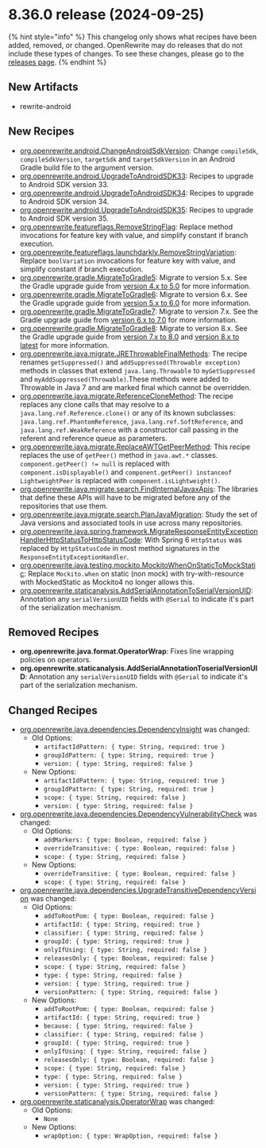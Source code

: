 # 8.36.0 release (2024-09-25)

{% hint style="info" %}
This changelog only shows what recipes have been added, removed, or changed. OpenRewrite may do releases that do not include these types of changes. To see these changes, please go to the [releases page](https://github.com/openrewrite/rewrite/releases).
{% endhint %}

## New Artifacts
* rewrite-android

## New Recipes

* [org.openrewrite.android.ChangeAndroidSdkVersion](https://docs.openrewrite.org/recipes/android/changeandroidsdkversion): Change `compileSdk`, `compileSdkVersion`, `targetSdk` and `targetSdkVersion` in an Android Gradle build file to the argument version. 
* [org.openrewrite.android.UpgradeToAndroidSDK33](https://docs.openrewrite.org/recipes/android/upgradetoandroidsdk33): Recipes to upgrade to Android SDK version 33. 
* [org.openrewrite.android.UpgradeToAndroidSDK34](https://docs.openrewrite.org/recipes/android/upgradetoandroidsdk34): Recipes to upgrade to Android SDK version 34. 
* [org.openrewrite.android.UpgradeToAndroidSDK35](https://docs.openrewrite.org/recipes/android/upgradetoandroidsdk35): Recipes to upgrade to Android SDK version 35. 
* [org.openrewrite.featureflags.RemoveStringFlag](https://docs.openrewrite.org/recipes/featureflags/removestringflag): Replace method invocations for feature key with value, and simplify constant if branch execution. 
* [org.openrewrite.featureflags.launchdarkly.RemoveStringVariation](https://docs.openrewrite.org/recipes/featureflags/launchdarkly/removestringvariation): Replace `boolVariation` invocations for feature key with value, and simplify constant if branch execution. 
* [org.openrewrite.gradle.MigrateToGradle5](https://docs.openrewrite.org/recipes/gradle/migratetogradle5): Migrate to version 5.x. See the Gradle upgrade guide from [version 4.x to 5.0](https://docs.gradle.org/current/userguide/upgrading_version_4.html) for more information. 
* [org.openrewrite.gradle.MigrateToGradle6](https://docs.openrewrite.org/recipes/gradle/migratetogradle6): Migrate to version 6.x. See the Gradle upgrade guide from [version 5.x to 6.0](https://docs.gradle.org/current/userguide/upgrading_version_5.html) for more information. 
* [org.openrewrite.gradle.MigrateToGradle7](https://docs.openrewrite.org/recipes/gradle/migratetogradle7): Migrate to version 7.x. See the Gradle upgrade guide from [version 6.x to 7.0](https://docs.gradle.org/current/userguide/upgrading_version_6.html) for more information. 
* [org.openrewrite.gradle.MigrateToGradle8](https://docs.openrewrite.org/recipes/gradle/migratetogradle8): Migrate to version 8.x. See the Gradle upgrade guide from [version 7.x to 8.0](https://docs.gradle.org/current/userguide/upgrading_version_7.html) and [version 8.x to latest](https://docs.gradle.org/current/userguide/upgrading_version_8.html) for more information. 
* [org.openrewrite.java.migrate.JREThrowableFinalMethods](https://docs.openrewrite.org/recipes/java/migrate/jrethrowablefinalmethods): The recipe renames  `getSuppressed()` and `addSuppressed(Throwable exception)` methods  in classes that extend `java.lang.Throwable` to `myGetSuppressed` and `myAddSuppressed(Throwable)`.These methods were added to Throwable in Java 7 and are marked final which cannot be overridden. 
* [org.openrewrite.java.migrate.ReferenceCloneMethod](https://docs.openrewrite.org/recipes/java/migrate/referenceclonemethod): The recipe replaces any clone calls that may resolve to a `java.lang.ref.Reference.clone()` or any of its known subclasses: `java.lang.ref.PhantomReference`, `java.lang.ref.SoftReference`, and `java.lang.ref.WeakReference` with a constructor call passing in the referent and reference queue as parameters. 
* [org.openrewrite.java.migrate.ReplaceAWTGetPeerMethod](https://docs.openrewrite.org/recipes/java/migrate/replaceawtgetpeermethod): This recipe replaces the use of `getPeer()` method in `java.awt.*` classes. `component.getPeer() != null` is replaced with `component.isDisplayable()` and `component.getPeer() instanceof LightweightPeer` is replaced with `component.isLightweight()`. 
* [org.openrewrite.java.migrate.search.FindInternalJavaxApis](https://docs.openrewrite.org/recipes/java/migrate/search/findinternaljavaxapis): The libraries that define these APIs will have to be migrated before any of the repositories that use them. 
* [org.openrewrite.java.migrate.search.PlanJavaMigration](https://docs.openrewrite.org/recipes/java/migrate/search/planjavamigration): Study the set of Java versions and associated tools in use across many repositories. 
* [org.openrewrite.java.spring.framework.MigrateResponseEntityExceptionHandlerHttpStatusToHttpStatusCode](https://docs.openrewrite.org/recipes/java/spring/framework/migrateresponseentityexceptionhandlerhttpstatustohttpstatuscode): With Spring 6 `HttpStatus` was replaced by `HttpStatusCode` in most method signatures in the `ResponseEntityExceptionHandler`. 
* [org.openrewrite.java.testing.mockito.MockitoWhenOnStaticToMockStatic](https://docs.openrewrite.org/recipes/java/testing/mockito/mockitowhenonstatictomockstatic): Replace `Mockito.when` on static (non mock) with try-with-resource with MockedStatic as Mockito4 no longer allows this. 
* [org.openrewrite.staticanalysis.AddSerialAnnotationToSerialVersionUID](https://docs.openrewrite.org/recipes/staticanalysis/addserialannotationtoserialversionuid): Annotation any `serialVersionUID` fields with `@Serial` to indicate it's part of the serialization mechanism. 

## Removed Recipes

* **org.openrewrite.java.format.OperatorWrap**: Fixes line wrapping policies on operators. 
* **org.openrewrite.staticanalysis.AddSerialAnnotationToserialVersionUID**: Annotation any `serialVersionUID` fields with `@Serial` to indicate it's part of the serialization mechanism. 

## Changed Recipes

* [org.openrewrite.java.dependencies.DependencyInsight](https://docs.openrewrite.org/recipes/java/dependencies/dependencyinsight) was changed:
  * Old Options:
    * `artifactIdPattern: { type: String, required: true }`
    * `groupIdPattern: { type: String, required: true }`
    * `version: { type: String, required: false }`
  * New Options:
    * `artifactIdPattern: { type: String, required: true }`
    * `groupIdPattern: { type: String, required: true }`
    * `scope: { type: String, required: false }`
    * `version: { type: String, required: false }`
* [org.openrewrite.java.dependencies.DependencyVulnerabilityCheck](https://docs.openrewrite.org/recipes/java/dependencies/dependencyvulnerabilitycheck) was changed:
  * Old Options:
    * `addMarkers: { type: Boolean, required: false }`
    * `overrideTransitive: { type: Boolean, required: false }`
    * `scope: { type: String, required: false }`
  * New Options:
    * `overrideTransitive: { type: Boolean, required: false }`
    * `scope: { type: String, required: false }`
* [org.openrewrite.java.dependencies.UpgradeTransitiveDependencyVersion](https://docs.openrewrite.org/recipes/java/dependencies/upgradetransitivedependencyversion) was changed:
  * Old Options:
    * `addToRootPom: { type: Boolean, required: false }`
    * `artifactId: { type: String, required: true }`
    * `classifier: { type: String, required: false }`
    * `groupId: { type: String, required: true }`
    * `onlyIfUsing: { type: String, required: false }`
    * `releasesOnly: { type: Boolean, required: false }`
    * `scope: { type: String, required: false }`
    * `type: { type: String, required: false }`
    * `version: { type: String, required: true }`
    * `versionPattern: { type: String, required: false }`
  * New Options:
    * `addToRootPom: { type: Boolean, required: false }`
    * `artifactId: { type: String, required: true }`
    * `because: { type: String, required: false }`
    * `classifier: { type: String, required: false }`
    * `groupId: { type: String, required: true }`
    * `onlyIfUsing: { type: String, required: false }`
    * `releasesOnly: { type: Boolean, required: false }`
    * `scope: { type: String, required: false }`
    * `type: { type: String, required: false }`
    * `version: { type: String, required: true }`
    * `versionPattern: { type: String, required: false }`
* [org.openrewrite.staticanalysis.OperatorWrap](https://docs.openrewrite.org/recipes/staticanalysis/operatorwrap) was changed:
  * Old Options:
    * `None`
  * New Options:
    * `wrapOption: { type: WrapOption, required: false }`